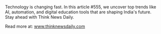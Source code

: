 Technology is changing fast. In this article #555, we uncover top trends like AI, automation, and digital education tools that are shaping India's future. Stay ahead with Think News Daily.

Read more at: www.thinknewsdaily.com
